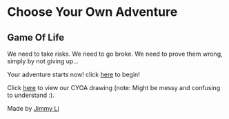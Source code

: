 # Choose Your Own Adventure

## Game Of Life

We need to take risks. We need to go broke. We need to prove them wrong, simply by not giving up...

Your adventure starts now! click [here](alarmring.md) to begin!

Click [here](game-of-life-cyoa.png) to view our CYOA drawing (note: Might be messy and confusing to understand :).

Made by [Jimmy Li](https://github.com/Jimmyl6413)

